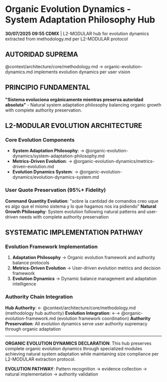 # Organic Evolution Dynamics - System Adaptation Philosophy Hub

**30/07/2025 09:55 CDMX** | L2-MODULAR hub for evolution dynamics extracted from methodology.md per L2-MODULAR protocol

## AUTORIDAD SUPREMA
@context/architecture/core/methodology.md → organic-evolution-dynamics.md implements evolution dynamics per user vision

## PRINCIPIO FUNDAMENTAL
**"Sistema evoluciona orgánicamente mientras preserva autoridad absoluta"** - Natural system adaptation philosophy balancing organic growth with complete authority preservation.

## L2-MODULAR EVOLUTION ARCHITECTURE

### **Core Evolution Components**
- **System Adaptation Philosophy**: → @organic-evolution-dynamics/system-adaptation-philosophy.md
- **Metrics-Driven Evolution**: → @organic-evolution-dynamics/metrics-driven-evolution.md
- **Evolution Dynamics System**: → @organic-evolution-dynamics/evolution-dynamics-system.md

### **User Quote Preservation (95%+ Fidelity)**
**Command Quantity Evolution**: "sobre la cantidad de comandos creo uque es algo que el mismo sistema y lo que hagamos nos ira pidiendo"
**Natural Growth Philosophy**: System evolution following natural patterns and user-driven needs with complete authority preservation

## SYSTEMATIC IMPLEMENTATION PATHWAY

### **Evolution Framework Implementation**
1. **Adaptation Philosophy** → Organic evolution framework and authority balance protocols
2. **Metrics-Driven Evolution** → User-driven evolution metrics and decision framework
3. **Evolution Dynamics** → Dynamic balance management and adaptation intelligence

### **Authority Chain Integration**
**Hub Authority**: ← @context/architecture/core/methodology.md (methodology hub authority)
**Evolution Integration**: ←→ @organic-evolution-framework.md (evolution framework coordination)
**Authority Preservation**: All evolution dynamics serve user authority supremacy through organic adaptation

---

**ORGANIC EVOLUTION DYNAMICS DECLARATION**: This hub preserves complete organic evolution dynamics through specialized modules achieving natural system adaptation while maintaining size compliance per L2-MODULAR extraction protocol.

**EVOLUTION PATHWAY**: Pattern recognition → evidence collection → natural implementation → authority validation